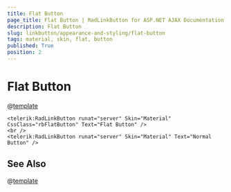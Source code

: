 ```yaml
---
title: Flat Button
page_title: Flat Button | RadLinkButton for ASP.NET AJAX Documentation
description: Flat Button
slug: linkbutton/appearance-and-styling/flat-button
tags: material, skin, flat, button
published: True
position: 2
---
```


# Flat Button

@[template](/_templates/button/flat-button-template.md#intro "control: RadLinkButton")

````ASP.NET
<telerik:RadLinkButton runat="server" Skin="Material" CssClass="rbFlatButton" Text="Flat Button" />
<br />
<telerik:RadLinkButton runat="server" Skin="Material" Text="Normal Button" />
````

## See Also

@[template](/_templates/button/flat-button-template.md#see-also "exclude: RadLinkButton")